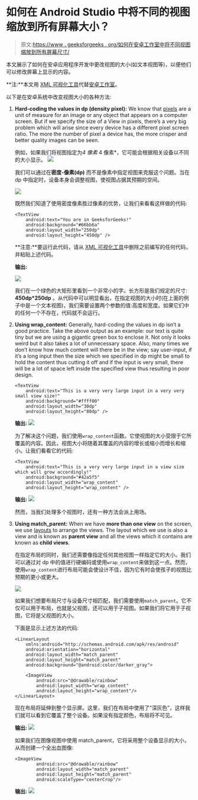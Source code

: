 # 如何在 Android Studio 中将不同的视图缩放到所有屏幕大小？

> 原文:[https://www . geeksforgeeks . org/如何在安卓工作室中将不同视图缩放到所有屏幕尺寸/](https://www.geeksforgeeks.org/how-to-scale-different-views-to-all-screen-sizes-in-android-studio/)

本文展示了如何在安卓应用程序开发中更改视图的大小(如文本视图等)，以便他们可以修改屏幕上显示的内容。

**注:**本文用 [XML 可视化工具](https://labs.udacity.com/android-visualizer/)代替[安卓工作室](https://www.geeksforgeeks.org/guide-to-install-and-set-up-android-studio/)。

以下是在安卓系统中改变视图大小的各种方法:

1.  **Hard-coding the values in dp (density pixel):** We know that [pixels](https://www.geeksforgeeks.org/image-processing-java-set-2-get-set-pixels/) are a unit of measure for an image or any object that appears on a computer screen. But if we specify the size of a View in pixels, there’s a very big problem which will arise since every device has a different pixel screen ratio. The more the number of pixel a device has, the more crisper and better quality images can be seen.

    例如，如果我们将视图指定为*4 像素* 4 像素*，它可能会根据相关设备以不同的大小显示。
    [![](img/9f8657535d4e3838123cfa10c96df083.png)](https://media.geeksforgeeks.org/wp-content/uploads/20200129181630/and1.jpg)

    我们可以通过在**密度-像素(dp)** 而不是像素中指定视图来克服这个问题。当在 dp 中指定时，设备本身会调整视图，使视图占据其预期的空间。

    [![](img/6090d5c132f8cd26f8eb5c05c6399cba.png)](https://media.geeksforgeeks.org/wp-content/uploads/20200129181634/and2.jpg)

    既然我们知道了使用密度像素胜过像素的优势，让我们来看看这样做的代码:

    ```
    <TextView
        android:text="You are in GeeksforGeeks!"
        android:background="#66bb6a"
        android:layout_width="250dp"
        android:layout_height="450dp" />
    ```

    **注意:**要运行此代码，请从 [XML 可视化工具](https://labs.udacity.com/android-visualizer/)中删除之前编写的任何代码，并粘贴上述代码。

    **输出:**

    [![](img/4a3bc615af4268d8c5aa92e9397aa6e4.png)](https://media.geeksforgeeks.org/wp-content/uploads/20200129181638/and3.jpg)

    我们在一个绿色的大矩形里看到一个非常小的字。长方形是我们规定的尺寸: **450dp*250dp** 。从代码中可以明显看出，在指定视图的大小时(在上面的例子中是一个文本视图)，我们需要设置两个参数的值:高度和宽度。如果它们中的任何一个不存在，代码就不会运行。

2.  **Using wrap_content:** Generally, hard-coding the values in dp isn’t a good practice. Take the above output as an example: our text is quite tiny but we are using a gigantic green box to enclose it. Not only it looks weird but it also takes a lot of unnecessary space. Also, many times we don’t know how much content will there be in the view; say user-input, if it’s a long input then the size which we specified in dp might be small to hold the content thus cutting it off and if the input is very small, there will be a lot of space left inside the specified view thus resulting in poor design.

    ```
    <TextView
        android:text="This is a very very large input in a very very small view size!"
        android:background="#ffff00"
        android:layout_width="30dp"
        android:layout_height="80dp" />
    ```

    **输出:**
    [![](img/973fd0e787b4b6da29a3ad1646d84eb3.png)](https://media.geeksforgeeks.org/wp-content/uploads/20200129181641/and4.jpg)

    为了解决这个问题，我们使用`wrap_content`函数。它使视图的大小受限于它所覆盖的内容。因此，视图大小将随着其覆盖的内容的增长或缩小而增长和缩小。让我们看看它的代码:

    ```
    <TextView
        android:text="This is a very very large input in a view size which will grow accordingly!"
        android:background="#42a5f5"
        android:layout_width="wrap_content"
        android:layout_height="wrap_content" />
    ```

    **输出:**
    [![](img/47bb8bcf98f35183631f9d0fcfdbfe63.png)](https://media.geeksforgeeks.org/wp-content/uploads/20200129181643/and5.jpg)

    然而，当我们处理多个视图时，还有一种方法会派上用场。

3.  **Using match_parent:** When we have **more than one view** on the screen, we use [layouts](https://www.geeksforgeeks.org/android-ui-layouts/) to arrange the views. The layout which we use is also a view and is known as **parent view** and all the views which it contains are known as **child views**.

    在指定布局的同时，我们还需要像指定任何其他视图一样指定它的大小。我们可以通过对 dp 中的值进行硬编码或使用`wrap_content`来做到这一点。然而，使用`wrap_content`进行布局可能会使设计不佳，因为它有时会使孩子的视图比预期的更小或更大。

    [![](img/fea77d33a58b336d461768a3e0d6d2a8.png)](https://media.geeksforgeeks.org/wp-content/uploads/20200129181645/and6.jpg)

    如果我们想要布局尺寸与设备尺寸相匹配，我们需要使用`match_parent`。它不仅可以用于布局，也就是父视图，还可以用于子视图。如果我们将它用于子视图，它将是父视图的大小。

    下面是显示上述方法的代码:

    ```
    <LinearLayout
        xmlns:android="http://schemas.android.com/apk/res/android"
        android:orientation="horizontal"
        android:layout_width="match_parent"
        android:layout_height="match_parent"
        android:background="@android:color/darker_gray">

        <ImageView
            android:src="@drawable/rainbow"
            android:layout_width="wrap_content"
            android:layout_height="wrap_content"/>
    </LinearLayout>
    ```

    现在布局将延伸到整个显示屏。这里，我们在布局中使用了“深灰色”，这样我们就可以看到它覆盖了整个设备。如果没有指定颜色，布局将不可见。

    **输出:**
    [![](img/cef360f115cc4ea856284669fff64665.png)](https://media.geeksforgeeks.org/wp-content/uploads/20200129181647/and7.jpg)

    如果我们在图像视图中使用 match_parent，它将采用整个设备显示的大小，从而创建一个全出血图像:

    ```
    <ImageView
            android:src="@drawable/rainbow"
            android:layout_width="match_parent"
            android:layout_height="match_parent"
            android:scaleType="centerCrop"/>
    ```

    **输出:**
    [![](img/c117f283392e3239de0f7c6418a83589.png)](https://media.geeksforgeeks.org/wp-content/uploads/20200129181649/and8.jpg)